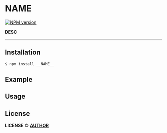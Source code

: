 # __NAME__
[![NPM version](https://img.shields.io/npm/v/__NAME__.svg?style=flat)](https://www.npmjs.org/package/__NAME__)

__DESC__

------

## Installation

```bash
$ npm install __NAME__
```

## Example

## Usage

## License

__LICENSE__ © [__AUTHOR__](#)
